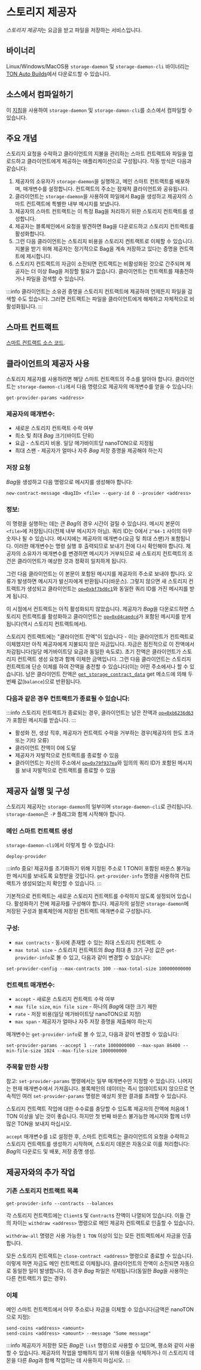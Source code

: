 # 스토리지 제공자

*스토리지 제공자*는 요금을 받고 파일을 저장하는 서비스입니다.

## 바이너리

Linux/Windows/MacOS용 `storage-daemon` 및 `storage-daemon-cli` 바이너리는 [TON Auto Builds](https://github.com/ton-blockchain/ton/releases/latest)에서 다운로드할 수 있습니다.

## 소스에서 컴파일하기

이 [지침](/v3/guidelines/smart-contracts/howto/compile/compilation-instructions#storage-daemon)을 사용하여 `storage-daemon` 및 `storage-damon-cli`를 소스에서 컴파일할 수 있습니다.

## 주요 개념

스토리지 요청을 수락하고 클라이언트의 지불을 관리하는 스마트 컨트랙트와 파일을 업로드하고 클라이언트에게 제공하는 애플리케이션으로 구성됩니다. 작동 방식은 다음과 같습니다:

1. 제공자의 소유자가 `storage-daemon`을 실행하고, 메인 스마트 컨트랙트를 배포하며, 매개변수를 설정합니다. 컨트랙트의 주소는 잠재적 클라이언트와 공유됩니다.
2. 클라이언트는 `storage-daemon`을 사용하여 파일에서 Bag을 생성하고 제공자의 스마트 컨트랙트에 특별한 내부 메시지를 보냅니다.
3. 제공자의 스마트 컨트랙트는 이 특정 Bag을 처리하기 위한 스토리지 컨트랙트를 생성합니다.
4. 제공자는 블록체인에서 요청을 발견하면 Bag을 다운로드하고 스토리지 컨트랙트를 활성화합니다.
5. 그런 다음 클라이언트는 스토리지 비용을 스토리지 컨트랙트로 이체할 수 있습니다. 지불을 받기 위해 제공자는 정기적으로 Bag을 계속 저장하고 있다는 증명을 컨트랙트에 제시합니다.
6. 스토리지 컨트랙트의 자금이 소진되면 컨트랙트는 비활성화된 것으로 간주되며 제공자는 더 이상 Bag을 저장할 필요가 없습니다. 클라이언트는 컨트랙트를 재충전하거나 파일을 검색할 수 있습니다.

:::info
클라이언트는 소유권 증명을 스토리지 컨트랙트에 제공하여 언제든지 파일을 검색할 수도 있습니다. 그러면 컨트랙트는 파일을 클라이언트에게 해제하고 자체적으로 비활성화됩니다.
:::

## 스마트 컨트랙트

[스마트 컨트랙트 소스 코드](https://github.com/ton-blockchain/ton/tree/master/storage/storage-daemon/smartcont).

## 클라이언트의 제공자 사용

스토리지 제공자를 사용하려면 해당 스마트 컨트랙트의 주소를 알아야 합니다. 클라이언트는 `storage-daemon-cli`에서 다음 명령으로 제공자의 매개변수를 얻을 수 있습니다:

```
get-provider-params <address>
```

### 제공자의 매개변수:

- 새로운 스토리지 컨트랙트 수락 여부
- 최소 및 최대 *Bag* 크기(바이트 단위)
- 요금 - 스토리지 비용. 일당 메가바이트당 nanoTON으로 지정됨
- 최대 스팬 - 제공자가 얼마나 자주 *Bag* 저장 증명을 제공해야 하는지

### 저장 요청

*Bag*을 생성하고 다음 명령으로 메시지를 생성해야 합니다:

```
new-contract-message <BagID> <file> --query-id 0 --provider <address>
```

### 정보:

이 명령을 실행하는 데는 큰 *Bag*의 경우 시간이 걸릴 수 있습니다. 메시지 본문이 `<file>`에 저장됩니다(전체 내부 메시지가 아님). 쿼리 ID는 0에서 `2^64-1` 사이의 아무 숫자나 될 수 있습니다. 메시지에는 제공자의 매개변수(요금 및 최대 스팬)가 포함됩니다. 이러한 매개변수는 명령 실행 후 출력되므로 보내기 전에 다시 확인해야 합니다. 제공자의 소유자가 매개변수를 변경하면 메시지가 거부되므로 새 스토리지 컨트랙트의 조건은 클라이언트가 예상한 것과 정확히 일치하게 됩니다.

그런 다음 클라이언트는 이 본문이 포함된 메시지를 제공자의 주소로 보내야 합니다. 오류가 발생하면 메시지가 발신자에게 반환됩니다(바운스). 그렇지 않으면 새 스토리지 컨트랙트가 생성되고 클라이언트는 [`op=0xbf7bd0c1`](https://github.com/ton-blockchain/ton/tree/testnet/storage/storage-daemon/smartcont/constants.fc#L3)와 동일한 쿼리 ID를 가진 메시지를 받게 됩니다.

이 시점에서 컨트랙트는 아직 활성화되지 않았습니다. 제공자가 *Bag*을 다운로드하면 스토리지 컨트랙트를 활성화하고 클라이언트는 [`op=0xd4caedcd`](https://github.com/SpyCheese/ton/blob/tonstorage/storage/storage-daemon/smartcont/constants.fc#L4)가 포함된 메시지를 받게 됩니다(역시 스토리지 컨트랙트에서).

스토리지 컨트랙트에는 "클라이언트 잔액"이 있습니다 - 이는 클라이언트가 컨트랙트로 이체했지만 아직 제공자에게 지불되지 않은 자금입니다. 자금은 점진적으로 이 잔액에서 차감됩니다(일당 메가바이트당 요금과 동일한 속도로). 초기 잔액은 클라이언트가 스토리지 컨트랙트 생성 요청과 함께 이체한 금액입니다. 그런 다음 클라이언트는 스토리지 컨트랙트에 단순 이체를 하여 잔액을 충전할 수 있습니다(이는 어떤 주소에서나 할 수 있습니다). 남은 클라이언트 잔액은 [`get_storage_contract_data`](https://github.com/ton-blockchain/ton/tree/testnet/storage/storage-daemon/smartcont/storage-contract.fc#L222) get 메소드에 의해 두 번째 값(`balance`)으로 반환됩니다.

### 다음과 같은 경우 컨트랙트가 종료될 수 있습니다:

:::info
스토리지 컨트랙트가 종료되는 경우, 클라이언트는 남은 잔액과 [`op=0xb6236d63`](https://github.com/ton-blockchain/ton/tree/testnet/storage/storage-daemon/smartcont/constants.fc#L6)가 포함된 메시지를 받습니다.
:::

- 활성화 전, 생성 직후, 제공자가 컨트랙트 수락을 거부하는 경우(제공자의 한도 초과 또는 기타 오류)
- 클라이언트 잔액이 0에 도달
- 제공자가 자발적으로 컨트랙트를 종료할 수 있음
- 클라이언트는 자신의 주소에서 [`op=0x79f937ea`](https://github.com/ton-blockchain/ton/tree/testnet/storage/storage-daemon/smartcont/constants.fc#L2)와 임의의 쿼리 ID가 포함된 메시지를 보내 자발적으로 컨트랙트를 종료할 수 있음

## 제공자 실행 및 구성

스토리지 제공자는 `storage-daemon`의 일부이며 `storage-daemon-cli`로 관리됩니다. `storage-daemon`은 `-P` 플래그와 함께 시작해야 합니다.

### 메인 스마트 컨트랙트 생성

`storage-daemon-cli`에서 이렇게 할 수 있습니다:

```
deploy-provider
```

:::info 중요!
제공자를 초기화하기 위해 지정된 주소로 1 TON이 포함된 바운스 불가능한 메시지를 보내도록 요청받을 것입니다. `get-provider-info` 명령을 사용하여 컨트랙트가 생성되었는지 확인할 수 있습니다.
:::

기본적으로 컨트랙트는 새로운 스토리지 컨트랙트를 수락하지 않도록 설정되어 있습니다. 활성화하기 전에 제공자를 구성해야 합니다. 제공자의 설정은 `storage-daemon`에 저장된 구성과 블록체인에 저장된 컨트랙트 매개변수로 구성됩니다.

### 구성:

- `max contracts` - 동시에 존재할 수 있는 최대 스토리지 컨트랙트 수
- `max total size` - 스토리지 컨트랙트의 *Bag* 최대 총 크기
  구성 값은 `get-provider-info`로 볼 수 있고, 다음과 같이 변경할 수 있습니다:

```
set-provider-config --max-contracts 100 --max-total-size 100000000000
```

### 컨트랙트 매개변수:

- `accept` - 새로운 스토리지 컨트랙트 수락 여부
- `max file size`, `min file size` - 하나의 *Bag*에 대한 크기 제한
- `rate` - 저장 비용(일당 메가바이트당 nanoTON으로 지정)
- `max span` - 제공자가 얼마나 자주 저장 증명을 제출해야 하는지

매개변수는 `get-provider-info`로 볼 수 있고, 다음과 같이 변경할 수 있습니다:

```
set-provider-params --accept 1 --rate 1000000000 --max-span 86400 --min-file-size 1024 --max-file-size 1000000000
```

### 주목할 만한 사항

참고: `set-provider-params` 명령에서는 일부 매개변수만 지정할 수 있습니다. 나머지는 현재 매개변수에서 가져옵니다. 블록체인의 데이터는 즉시 업데이트되지 않으므로 연속적인 여러 `set-provider-params` 명령은 예상치 못한 결과를 초래할 수 있습니다.

스토리지 컨트랙트 작업에 대한 수수료를 충당할 수 있도록 제공자의 잔액에 처음에 1 TON 이상을 넣는 것이 좋습니다. 하지만 첫 번째 바운스 불가능한 메시지와 함께 너무 많은 TON을 보내지 마십시오.

`accept` 매개변수를 `1`로 설정한 후, 스마트 컨트랙트는 클라이언트의 요청을 수락하고 스토리지 컨트랙트를 생성하기 시작하며, 스토리지 데몬은 자동으로 이를 처리합니다: *Bag*의 다운로드 및 배포, 저장 증명 생성.

## 제공자와의 추가 작업

### 기존 스토리지 컨트랙트 목록

```
get-provider-info --contracts --balances
```

각 스토리지 컨트랙트에는 `Client$` 및 `Contract$` 잔액이 나열되어 있습니다. 이들 간의 차이는 `withdraw <address>` 명령으로 메인 제공자 컨트랙트로 인출할 수 있습니다.

`withdraw-all` 명령은 사용 가능한 `1 TON` 이상이 있는 모든 컨트랙트에서 자금을 인출합니다.

모든 스토리지 컨트랙트는 `close-contract <address>` 명령으로 종료할 수 있습니다. 이렇게 하면 자금도 메인 컨트랙트로 이체됩니다. 클라이언트의 잔액이 소진되면 자동으로 동일한 일이 발생합니다. 이 경우 *Bag* 파일은 삭제됩니다(동일한 *Bag*을 사용하는 다른 컨트랙트가 없는 경우).

### 이체

메인 스마트 컨트랙트에서 아무 주소로나 자금을 이체할 수 있습니다(금액은 nanoTON으로 지정):

```
send-coins <address> <amount>
send-coins <address> <amount> --message "Some message"
```

:::info
제공자가 저장한 모든 *Bag*은 `list` 명령으로 사용할 수 있으며, 평소와 같이 사용할 수 있습니다. 제공자의 작업을 방해하지 않기 위해 이들을 삭제하거나 이 스토리지 데몬을 다른 *Bag*과 함께 작업하는 데 사용하지 마십시오.
:::
